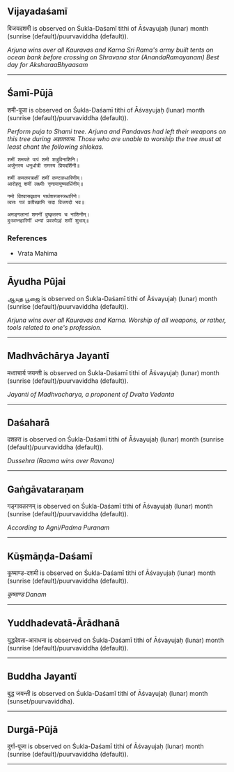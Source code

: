 ## Vijayadaśamī
विजयदशमी is observed on Śukla-Daśamī tithi of Āśvayujaḥ (lunar) month (sunrise (default)/puurvaviddha (default)).

_Arjuna wins over all Kauravas and Karna
Sri Rama's army built tents on ocean bank before crossing on Shravana star (AnandaRamayanam)
Best day for AksharaaBhyaasam_

---
## Śamī-Pūjā
शमी-पूजा is observed on Śukla-Daśamī tithi of Āśvayujaḥ (lunar) month (sunrise (default)/puurvaviddha (default)).

_Perform puja to Shami tree. Arjuna and Pandavas had left their weapons on this tree during अज्ञातवास. Those who are unable to worship the tree must at least chant the following shlokas._

```
शमीं शमयते पापं शमी शत्रुविनाशिनि।
अर्जुनस्य धनुर्धात्री रामस्य प्रियदर्शिनी॥

शमीं कमलपत्राक्षीं शमीं कण्टकधारिणीम्।
आरोहतु शमीं लक्ष्मीः नृणामायुष्यवर्धिनीम्॥

नमो विश्वासवृक्षाय पार्थशस्त्रास्त्रधारिणे।
त्वत्तः पत्रं प्रतीच्छामि सदा विजयदो भव॥

अमङ्गलानां शमनीं दुष्कृतस्य च नाशिनीम्।
दुःस्वप्नहारिणीं धन्यां प्रवस्येऽहं शमीं शुभाम्॥

```
### References
* Vrata Mahima


---
## Āyudha Pūjai
ஆயுத பூஜை is observed on Śukla-Daśamī tithi of Āśvayujaḥ (lunar) month (sunrise (default)/puurvaviddha (default)).

_Arjuna wins over all Kauravas and Karna. Worship of all weapons, or rather, tools related to one's profession._

---
## Madhvāchārya Jayantī
मध्वाचार्य जयन्ती is observed on Śukla-Daśamī tithi of Āśvayujaḥ (lunar) month (sunrise (default)/puurvaviddha (default)).

_Jayanti of Madhvacharya, a proponent of Dvaita Vedanta_

---
## Daśaharā
दशहरा is observed on Śukla-Daśamī tithi of Āśvayujaḥ (lunar) month (sunrise (default)/puurvaviddha (default)).

_Dussehra (Raama wins over Ravana)_

---
## Gaṅgāvataraṇam
गङ्गावतरणम् is observed on Śukla-Daśamī tithi of Āśvayujaḥ (lunar) month (sunrise (default)/puurvaviddha (default)).

_According to Agni/Padma Puranam_

---
## Kūṣmāṇḍa-Daśamī
कूष्माण्ड-दशमी is observed on Śukla-Daśamī tithi of Āśvayujaḥ (lunar) month (sunrise (default)/puurvaviddha (default)).

_कूष्माण्ड Danam_

---
## Yuddhadevatā-Ārādhanā
युद्धदेवता-आराधना is observed on Śukla-Daśamī tithi of Āśvayujaḥ (lunar) month (sunrise (default)/puurvaviddha (default)).



---
## Buddha Jayantī
बुद्ध जयन्ती is observed on Śukla-Daśamī tithi of Āśvayujaḥ (lunar) month (sunset/puurvaviddha).



---
## Durgā-Pūjā
दुर्गा-पूजा is observed on Śukla-Daśamī tithi of Āśvayujaḥ (lunar) month (sunrise (default)/puurvaviddha (default)).



---
